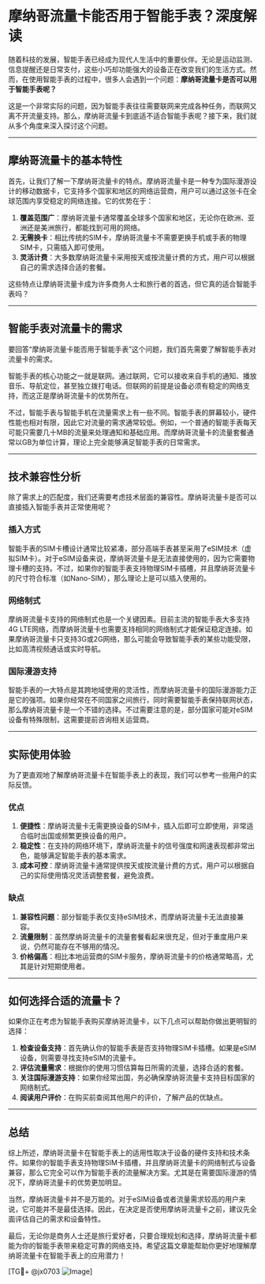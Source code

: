 # 摩纳哥流量卡能否用于智能手表？深度解读

随着科技的发展，智能手表已经成为现代人生活中的重要伙伴。无论是运动监测、信息提醒还是日常支付，这些小巧却功能强大的设备正在改变我们的生活方式。然而，在使用智能手表的过程中，很多人会遇到一个问题：**摩纳哥流量卡是否可以用于智能手表呢？**

这是一个非常实际的问题，因为智能手表往往需要联网来完成各种任务，而联网又离不开流量支持。那么，摩纳哥流量卡到底适不适合智能手表呢？接下来，我们就从多个角度来深入探讨这个问题。

---

## 摩纳哥流量卡的基本特性

首先，让我们了解一下摩纳哥流量卡的特点。摩纳哥流量卡是一种专为国际漫游设计的移动数据卡，它支持多个国家和地区的网络运营商，用户可以通过这张卡在全球范围内享受稳定的网络连接。它的优势在于：

1. **覆盖范围广**：摩纳哥流量卡通常覆盖全球多个国家和地区，无论你在欧洲、亚洲还是美洲旅行，都能找到可用的网络。
2. **无需换卡**：相比传统的SIM卡，摩纳哥流量卡不需要更换手机或手表的物理SIM卡，只需插入即可使用。
3. **灵活计费**：大多数摩纳哥流量卡采用按天或按流量计费的方式，用户可以根据自己的需求选择合适的套餐。

这些特点让摩纳哥流量卡成为许多商务人士和旅行者的首选，但它真的适合智能手表吗？

---

## 智能手表对流量卡的需求

要回答“摩纳哥流量卡能否用于智能手表”这个问题，我们首先需要了解智能手表对流量卡的需求。

智能手表的核心功能之一就是联网。通过联网，它可以接收来自手机的通知、播放音乐、导航定位，甚至独立拨打电话。但联网的前提是设备必须有稳定的网络支持，而这正是摩纳哥流量卡的优势所在。

不过，智能手表与智能手机在流量需求上有一些不同。智能手表的屏幕较小，硬件性能也相对有限，因此它对流量的需求通常较低。例如，一个普通的智能手表每天可能只需要几十MB的流量来处理通知和基础应用。而摩纳哥流量卡的流量套餐通常以GB为单位计算，理论上完全能够满足智能手表的日常需求。

---

## 技术兼容性分析

除了需求上的匹配度，我们还需要考虑技术层面的兼容性。摩纳哥流量卡是否可以直接插入智能手表并正常使用呢？

### 插入方式

智能手表的SIM卡槽设计通常比较紧凑，部分高端手表甚至采用了eSIM技术（虚拟SIM卡）。对于eSIM设备来说，摩纳哥流量卡是无法直接使用的，因为它需要物理卡槽的支持。不过，如果你的智能手表支持物理SIM卡插槽，并且摩纳哥流量卡的尺寸符合标准（如Nano-SIM），那么理论上是可以插入使用的。

### 网络制式

摩纳哥流量卡支持的网络制式也是一个关键因素。目前主流的智能手表大多支持4G LTE网络，而摩纳哥流量卡也需要支持相同的网络制式才能保证稳定连接。如果摩纳哥流量卡只支持3G或2G网络，那么可能会导致智能手表的某些功能受限，比如高清视频通话或实时导航。

### 国际漫游支持

智能手表的一大特点是其跨地域使用的灵活性，而摩纳哥流量卡的国际漫游能力正是它的强项。如果你经常在不同国家之间旅行，同时需要智能手表保持联网状态，那么摩纳哥流量卡是一个不错的选择。不过需要注意的是，部分国家可能对eSIM设备有特殊限制，这需要提前咨询相关运营商。

---

## 实际使用体验

为了更直观地了解摩纳哥流量卡在智能手表上的表现，我们可以参考一些用户的实际反馈。

### 优点

1. **便捷性**：摩纳哥流量卡无需更换设备的SIM卡，插入后即可立即使用，非常适合临时出国或频繁更换设备的用户。
2. **稳定性**：在支持的网络环境下，摩纳哥流量卡的信号强度和网速表现都非常出色，能够满足智能手表的基本需求。
3. **成本可控**：摩纳哥流量卡通常提供按天或按流量计费的方式，用户可以根据自己的实际使用情况灵活调整套餐，避免浪费。

### 缺点

1. **兼容性问题**：部分智能手表仅支持eSIM技术，而摩纳哥流量卡无法直接兼容。
2. **流量限制**：虽然摩纳哥流量卡的流量套餐看起来很充足，但对于重度用户来说，仍然可能存在不够用的情况。
3. **价格偏高**：相比本地运营商的SIM卡服务，摩纳哥流量卡的价格通常略高，尤其是针对短期使用者。

---

## 如何选择合适的流量卡？

如果你正在考虑为智能手表购买摩纳哥流量卡，以下几点可以帮助你做出更明智的选择：

1. **检查设备支持**：首先确认你的智能手表是否支持物理SIM卡插槽。如果是eSIM设备，则需要寻找支持eSIM的流量卡。
2. **评估流量需求**：根据你的使用习惯估算每日所需的流量，选择合适的套餐。
3. **关注国际漫游支持**：如果你经常出国，务必确保摩纳哥流量卡支持目标国家的网络制式。
4. **阅读用户评价**：在购买前查阅其他用户的评价，了解产品的优缺点。

---

## 总结

综上所述，摩纳哥流量卡在智能手表上的适用性取决于设备的硬件支持和技术条件。如果你的智能手表支持物理SIM卡插槽，并且摩纳哥流量卡的网络制式与设备兼容，那么它完全可以作为智能手表的流量解决方案。尤其是在需要国际漫游的情况下，摩纳哥流量卡的优势更加明显。

当然，摩纳哥流量卡并不是万能的。对于eSIM设备或者流量需求较高的用户来说，它可能并不是最佳选择。因此，在决定是否使用摩纳哥流量卡之前，建议先全面评估自己的需求和设备特性。

最后，无论你是商务人士还是旅行爱好者，只要合理规划和选择，摩纳哥流量卡都能为你的智能手表带来稳定可靠的网络支持。希望这篇文章能帮助你更好地理解摩纳哥流量卡在智能手表上的应用潜力！

[TG💪+ @jx0703 ![Image](https://github.com/user-attachments/assets/dbca1d08-cadb-493c-b0ec-ad6f7a83f270)]